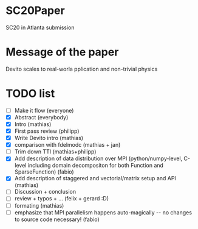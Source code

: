 # SC20Paper

SC20 in Atlanta submission

# Message of the paper

Devito scales to real-worla pplication and non-trivial physics

# TODO list

- [ ] Make it flow (everyone)
- [x] Abstract (everybody)
- [x] Intro (mathias) 
- [x] First pass review (philipp) 
- [x] Write Devito intro (mathias)
- [x] comparison with fdelmodc (mathias + jan)
- [ ] Trim down TTI (mathias+philipp)
- [x] Add description of data distribution over MPI (python/numpy-level, C-level including domain decompositon for both Function and SparseFunction)  (fabio)
- [x] Add description of staggered and vectorial/matrix setup and API (mathias)
- [ ] Discussion + conclusion
- [ ] review + typos + ... (felix + gerard :D)
- [ ] formating (mathias)
- [ ] emphasize that MPI parallelism happens auto-magically -- no changes to source code necessary! (fabio)

